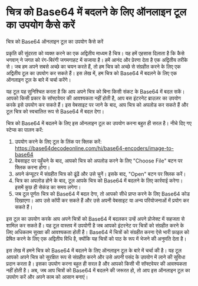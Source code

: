 चित्र को Base64 में बदलने के लिए ऑनलाइन टूल का उपयोग कैसे करें
==============================================================

चित्र को Base64 ऑनलाइन टूल का उपयोग कैसे करें

प्रकृति की सुंदरता को व्यक्त करने का एक अद्वितीय माध्यम है चित्र। यह हमें एहसास दिलाता है कि कैसे भगवान् ने जगत को रंग-बिरंगी जगमगाहट में सजाया है। हमें आनंद और प्रेरणा देता है एक अद्वितीय तरीके से। जब हम अपने सबसे अच्छे का चयन करते हैं, तो हम चित्र को अच्छे से संग्रहीत करने के लिए एक अद्वितीय टूल का उपयोग कर सकते हैं। इस लेख में, हम चित्र को Base64 में बदलने के लिए एक ऑनलाइन टूल के बारे में चर्चा करेंगे।

यह टूल यह सुनिश्चित करता है कि आप अपने चित्र को बिना किसी संकट के Base64 में बदल सकें। आपको किसी प्रकार के सॉफ्टवेयर की आवश्यकता नहीं होती है, आप बस इंटरनेट ब्राउज़र का उपयोग करके इसे उपयोग कर सकते हैं। इस वेबसाइट पर जाने के बाद, आप चित्र को अपलोड कर सकते हैं और टूल चित्र को स्वचालित रूप से Base64 में बदल देगा।

चित्र को Base64 में बदलने के लिए इस ऑनलाइन टूल का उपयोग करना बहुत ही सरल है। नीचे दिए गए स्टेप्स का पालन करें:

1. उपयोग करने के लिए टूल के लिंक पर क्लिक करें: <https://base64decodeonline.com/hi/base64-encoders/image-to-base64>
2. वेबसाइट पर पहुँचने के बाद, आपको चित्र को अपलोड करने के लिए "Choose File" बटन पर क्लिक करना होगा।
3. अपने कंप्यूटर में संग्रहीत चित्र को ढूंढें और उसे चुनें। इसके बाद, "Open" बटन पर क्लिक करें।
4. चित्र का अपलोड होने के बाद, टूल आपके चित्र को Base64 में बदलने के लिए कार्रवाई करेगा। इसमें कुछ ही सेकंड का समय लगेगा।
5. जब टूल पूर्णतः चित्र को Base64 में बदल देगा, तो आपको सीधे प्राप्त करने के लिए Base64 कोड दिखाएगा। आप उसे कॉपी कर सकते हैं और उसे अपनी वेबसाइट या अन्य परियोजनाओं में प्रयोग कर सकते हैं।

इस टूल का उपयोग करके आप अपने चित्रों को Base64 में बदलकर उन्हें अपने प्रोजेक्ट में सहजता से शामिल कर सकते हैं। यह टूल वास्तव में उपयोगी है जब आपको इंटरनेट पर चित्रों को संग्रहीत करने के लिए अधिकतम सुरक्षा की आवश्यकता होती है। Base64 में चित्रों को संग्रहीत करना ऐसे भारी फ़ाइल को प्रेषित करने के लिए एक अद्वितीय विधि है, क्योंकि यह चित्रों को पाठ के रूप में भेजने की अनुमति देता है।

इस लेख में हमने चित्र को Base64 में बदलने के लिए ऑनलाइन टूल के बारे में चर्चा की है। यह टूल आपको अपने चित्र को सुरक्षित रूप से संग्रहीत करने और उसे अपनी पसंद के उपयोग में लाने की सुविधा प्रदान करता है। इसका उपयोग करना बहुत ही सरल है और आपको किसी भी सॉफ्टवेयर की आवश्यकता नहीं होती है। अब, जब आप चित्रों को Base64 में बदलने की जरूरत हो, तो आप इस ऑनलाइन टूल का उपयोग करें और अपने काम को आसान बनाएं।